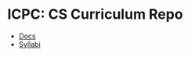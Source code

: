 # ICPC: CS Curriculum Repo

- [Docs](https://drive.google.com/drive/u/1/folders/1D9DBCS8h_l8S67UWcU9kEKSRAmkPvPLm)
- [Syllabi](https://docs.google.com/spreadsheets/d/1ktsaWSc5Dh0_Ezrd3_M9AdC8nKD_RUhhHxmIbPQ2pIU/)

